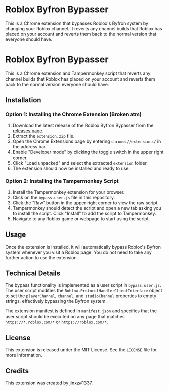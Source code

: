 # Roblox Byfron Bypasser

This is a Chrome extension that bypasses Roblox's Byfron system by changing your Roblox channel. It reverts any channel builds that Roblox has placed on your account and reverts them back to the normal version that everyone should have.

# Roblox Byfron Bypasser

This is a Chrome extension and Tampermonkey script that reverts any channel builds that Roblox has placed on your account and reverts them back to the normal version everyone should have.

## Installation

### Option 1: Installing the Chrome Extension (Broken atm)

1. Download the latest release of the Roblox Byfron Bypasser from the [releases page](https://github.com/USERNAME/REPOSITORY/releases).
2. Extract the `extension.zip` file.
3. Open the Chrome Extensions page by entering `chrome://extensions/` in the address bar.
4. Enable "Developer mode" by clicking the toggle switch in the upper right corner.
5. Click "Load unpacked" and select the extracted `extension` folder.
6. The extension should now be installed and ready to use.

### Option 2: Installing the Tampermonkey Script

1. Install the Tampermonkey extension for your browser.
2. Click on the `bypass.user.js` file in this repository.
3. Click the "Raw" button in the upper right corner to view the raw script.
4. Tampermonkey should detect the script and open a new tab asking you to install the script. Click "Install" to add the script to Tampermonkey.
5. Navigate to any Roblox game or webpage to start using the script.


## Usage

Once the extension is installed, it will automatically bypass Roblox's Byfron system whenever you visit a Roblox page. You do not need to take any further action to use the extension.

## Technical Details

The bypass functionality is implemented as a user script in `bypass.user.js`. The user script modifies the `Roblox.ProtocolHandlerClientInterface` object to set the `playerChannel`, `channel`, and `studioChannel` properties to empty strings, effectively bypassing the Byfron system.

The extension manifest is defined in `manifest.json` and specifies that the user script should be executed on any page that matches `https://*.roblox.com/*` or `https://roblox.com/*`.

## License

This extension is released under the MIT License. See the `LICENSE` file for more information.

## Credits

This extension was created by jinxz#1337.
